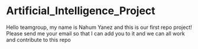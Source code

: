 <h1>Artificial_Intelligence_Project</h1>

<p>Hello teamgroup, my name is Nahum Yanez and this is our first repo project!
Please send me your email so that I can add you to it and we can all work
and contribute to this repo</p>
